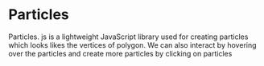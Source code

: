 # Particles
Particles. js is a lightweight JavaScript library used for creating particles which looks likes the vertices of polygon. We can also interact by hovering over the particles and create more particles by clicking on particles

